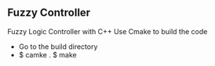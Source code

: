 ## Fuzzy Controller
Fuzzy Logic Controller with C++
Use Cmake to build the code
* Go to the build directory
* $ camke .
  $ make
